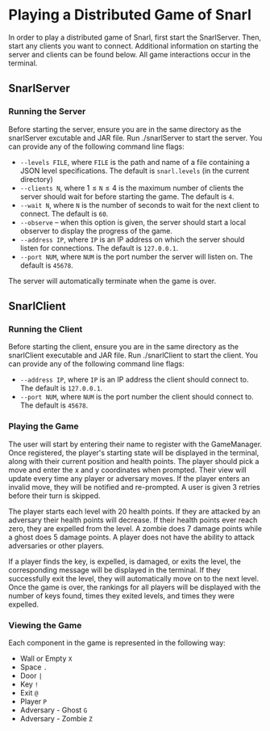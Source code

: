 # Playing a Distributed Game of Snarl #

In order to play a distributed game of Snarl, first start the SnarlServer. Then, start any clients you want to connect. Additional information on starting the server and clients can be found below. All game interactions occur in the terminal.

## SnarlServer ## 

### Running the Server ###
Before starting the server, ensure you are in the same directory as the snarlServer excutable and JAR file. Run ./snarlServer to start the server. You can provide any of the following command line flags:

* `--levels FILE`, where `FILE` is the path and name of a file containing a JSON level specifications. The default is `snarl.levels` (in the current directory)
* `--clients N`, where 1 ≤ `N` ≤ 4 is the maximum number of clients the server should wait for before starting the game. The default is `4`.
* `--wait N`, where `N` is the number of seconds to wait for the next client to connect. The default is `60`.
* `--observe` – when this option is given, the server should start a local observer to display the progress of the game.
* `--address IP`, where `IP` is an IP address on which the server should listen for connections. The default is `127.0.0.1`.
* `--port NUM`, where `NUM` is the port number the server will listen on. The default is `45678`.

The server will automatically terminate when the game is over.  

## SnarlClient

### Running the Client
Before starting the client, ensure you are in the same directory as the snarlClient executable and JAR file. Run ./snarlClient to start the client. You can provide any of the following command line flags:

* `--address IP`, where `IP` is an IP address the client should connect to. The default is `127.0.0.1`.
* `--port NUM`, where `NUM` is the port number the client should connect to. The default is `45678`.

### Playing the Game
The user will start by entering their name to register with the GameManager. Once registered, the player's starting state will be displayed in the terminal, along with their current position and health points. The player should pick a move and enter the x and y coordinates when prompted. Their view will update every time any player or adversary moves. If the player enters an invalid move, they will be notified and re-prompted. A user is given 3 retries before their turn is skipped.

The player starts each level with 20 health points. If they are attacked by an adversary their health points will decrease. If their health points ever reach zero, they are expelled from the level. A zombie does 7 damage points while a ghost does 5 damage points. A player does not have the ability to attack adversaries or other players.

If a player finds the key, is expelled, is damaged, or exits the level, the corresponding message will be displayed in the terminal. If they successfully exit the level, they will automatically move on to the next level. Once the game is over, the rankings for all players will be displayed with the number of keys found, times they exited levels, and times they were expelled.

### Viewing the Game
Each component in the game is represented in the following way:

* Wall or Empty `X`
* Space `.`
* Door `|`
* Key `!`
* Exit `@`
* Player `P`
* Adversary - Ghost `G`
* Adversary - Zombie `Z`
